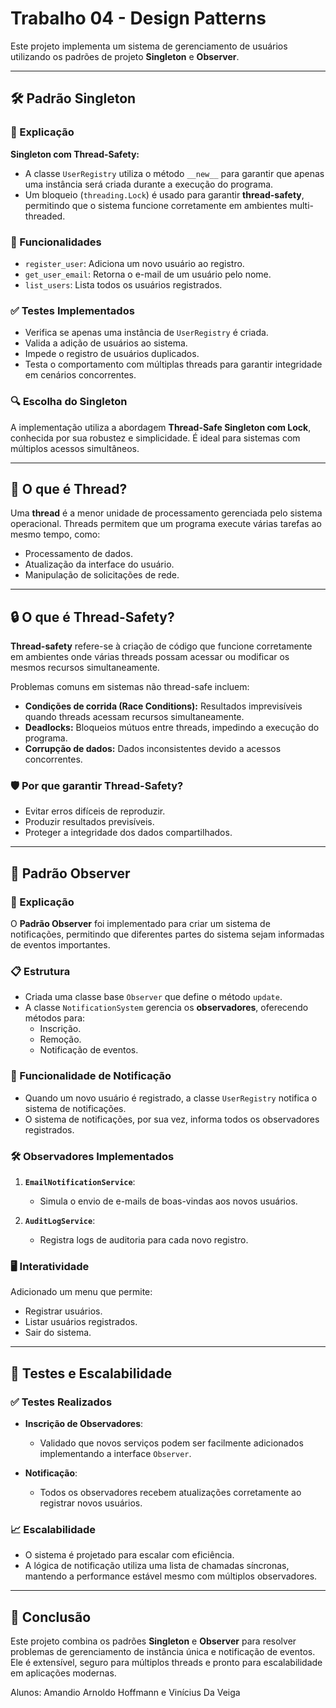 # Trabalho 04 - Design Patterns

Este projeto implementa um sistema de gerenciamento de usuários utilizando os padrões de projeto **Singleton** e **Observer**.

---

## 🛠️ Padrão Singleton

### 📖 Explicação

**Singleton com Thread-Safety:**

- A classe `UserRegistry` utiliza o método `__new__` para garantir que apenas uma instância será criada durante a execução do programa.
- Um bloqueio (`threading.Lock`) é usado para garantir **thread-safety**, permitindo que o sistema funcione corretamente em ambientes multi-threaded.

### 🚀 Funcionalidades

- `register_user`: Adiciona um novo usuário ao registro.
- `get_user_email`: Retorna o e-mail de um usuário pelo nome.
- `list_users`: Lista todos os usuários registrados.

### ✅ Testes Implementados

- Verifica se apenas uma instância de `UserRegistry` é criada.
- Valida a adição de usuários ao sistema.
- Impede o registro de usuários duplicados.
- Testa o comportamento com múltiplas threads para garantir integridade em cenários concorrentes.

### 🔍 Escolha do Singleton

A implementação utiliza a abordagem **Thread-Safe Singleton com Lock**, conhecida por sua robustez e simplicidade. É ideal para sistemas com múltiplos acessos simultâneos.

---

## 🧵 O que é Thread?

Uma **thread** é a menor unidade de processamento gerenciada pelo sistema operacional. Threads permitem que um programa execute várias tarefas ao mesmo tempo, como:

- Processamento de dados.
- Atualização da interface do usuário.
- Manipulação de solicitações de rede.

---

## 🔒 O que é Thread-Safety?

**Thread-safety** refere-se à criação de código que funcione corretamente em ambientes onde várias threads possam acessar ou modificar os mesmos recursos simultaneamente.

Problemas comuns em sistemas não thread-safe incluem:

- **Condições de corrida (Race Conditions):** Resultados imprevisíveis quando threads acessam recursos simultaneamente.
- **Deadlocks:** Bloqueios mútuos entre threads, impedindo a execução do programa.
- **Corrupção de dados:** Dados inconsistentes devido a acessos concorrentes.

### 🛡️ Por que garantir Thread-Safety?

- Evitar erros difíceis de reproduzir.
- Produzir resultados previsíveis.
- Proteger a integridade dos dados compartilhados.

---

## 📢 Padrão Observer

### 📖 Explicação

O **Padrão Observer** foi implementado para criar um sistema de notificações, permitindo que diferentes partes do sistema sejam informadas de eventos importantes.

### 📋 Estrutura

- Criada uma classe base `Observer` que define o método `update`.
- A classe `NotificationSystem` gerencia os **observadores**, oferecendo métodos para:
  - Inscrição.
  - Remoção.
  - Notificação de eventos.

### 🔔 Funcionalidade de Notificação

- Quando um novo usuário é registrado, a classe `UserRegistry` notifica o sistema de notificações.
- O sistema de notificações, por sua vez, informa todos os observadores registrados.

### 🛠️ Observadores Implementados

1. **`EmailNotificationService`**:
   - Simula o envio de e-mails de boas-vindas aos novos usuários.

2. **`AuditLogService`**:
   - Registra logs de auditoria para cada novo registro.

### 🖥️ Interatividade

Adicionado um menu que permite:

- Registrar usuários.
- Listar usuários registrados.
- Sair do sistema.

---

## 🧪 Testes e Escalabilidade

### ✅ Testes Realizados

- **Inscrição de Observadores**:
  - Validado que novos serviços podem ser facilmente adicionados implementando a interface `Observer`.

- **Notificação**:
  - Todos os observadores recebem atualizações corretamente ao registrar novos usuários.

### 📈 Escalabilidade

- O sistema é projetado para escalar com eficiência.
- A lógica de notificação utiliza uma lista de chamadas síncronas, mantendo a performance estável mesmo com múltiplos observadores.

---

## 🏁 Conclusão

Este projeto combina os padrões **Singleton** e **Observer** para resolver problemas de gerenciamento de instância única e notificação de eventos. Ele é extensível, seguro para múltiplos threads e pronto para escalabilidade em aplicações modernas.

Alunos: Amandio Arnoldo Hoffmann e Vinícius Da Veiga
